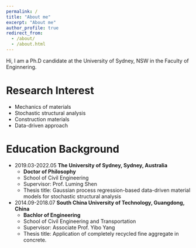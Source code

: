 ```yaml
---
permalink: /
title: "About me"
excerpt: "About me"
author_profile: true
redirect_from: 
  - /about/
  - /about.html
---
```


Hi, I am a Ph.D candidate at the University of Sydney, NSW in the Faculty of Enginnering.

Research Interest
=====
* Mechanics of materials
* Stochastic structural analysis
* Construction materials
* Data-driven approach

Education Background
=====

* 2019.03-2022.05	**The University of Sydney, Sydney, Australia**
	* **Doctor of Philosophy**
	* School of Civil Engineering
	* Supervisor: Prof. Luming Shen
	* Thesis title: Gaussian process regression-based data-driven material models for stochastic structural analysis
* 2014.09-2018.07	**South China University of Technology, Guangdong, China**
	* **Bachlor of Engineering**
	* School of Civil Engineering and Transportation
	* Supervisor: Associate Prof. Yibo Yang
	* Thesis title: Application of completely recycled fine aggregate in concrete.


